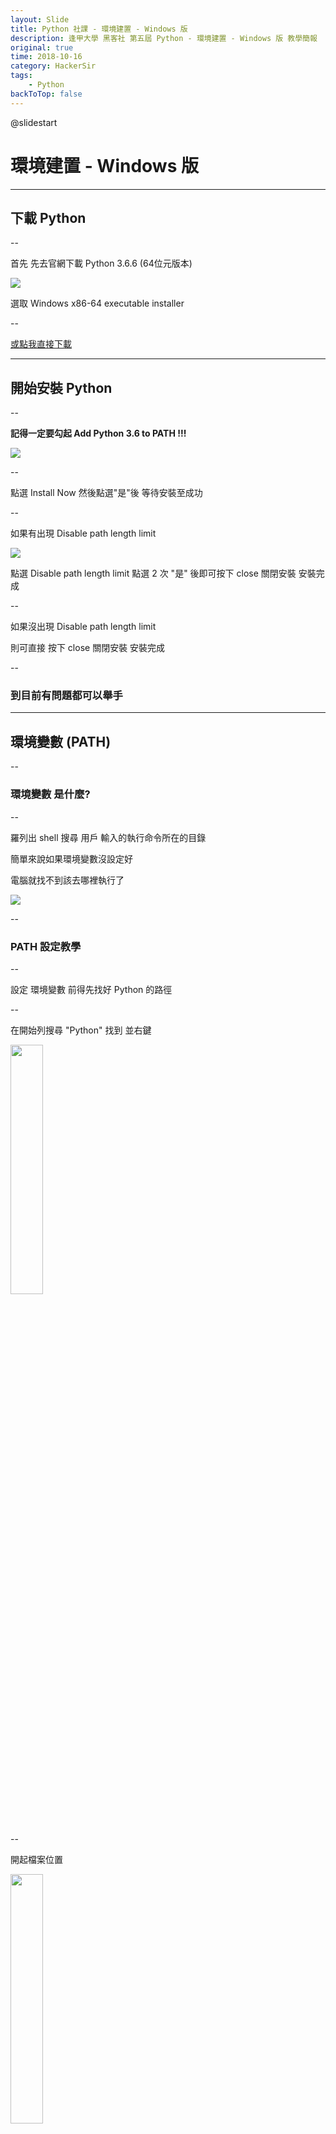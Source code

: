 ```yaml
---
layout: Slide
title: Python 社課 - 環境建置 - Windows 版
description: 逢甲大學 黑客社 第五屆 Python - 環境建置 - Windows 版 教學簡報
original: true
time: 2018-10-16
category: HackerSir
tags:
    - Python
backToTop: false
---
```


@slidestart

# 環境建置 - Windows 版

---

## 下載 Python

--

首先 先去官網下載 Python 3.6.6 (64位元版本)

![](1.webp)

選取 Windows x86-64 executable installer

--

<a href="https://www.python.org/ftp/python/3.6.6/python-3.6.6-amd64.exe" target="_blank" data-preview-link="false">或點我直接下載</a>

---

## 開始安裝 Python

--

**記得一定要勾起 Add Python 3.6 to PATH !!!**

![](2.webp)

--

點選 Install Now 然後點選"是"後 等待安裝至成功

--

如果有出現 Disable path length limit

![](3.webp)

點選 Disable path length limit 點選 2 次 "是" 後即可按下 close 關閉安裝 安裝完成

--

如果沒出現 Disable path length limit

則可直接 按下 close 關閉安裝 安裝完成

--

### **到目前有問題都可以舉手**

---

## 環境變數 (PATH)

--

### 環境變數 是什麼?

--

羅列出 shell 搜尋 用戶 輸入的執行命令所在的目錄

簡單來說如果環境變數沒設定好

電腦就找不到該去哪裡執行了

![](4.webp)

--

### PATH 設定教學

--

設定 環境變數 前得先找好 Python 的路徑

--

在開始列搜尋 "Python" 找到 並右鍵

<img src="5.webp" width="32%" height="">

--

開起檔案位置

<img src="6.webp" width="32%" height="">

--

進入到程式目錄 找到 Python3.6(64-bit) 右鍵 "內容"

<img src="7.webp" width="80%" height="">

--

選取 "捷徑" 

複製 "開始位置" 

<img src="8.webp" width="37%" height="">

--

到桌面 按下你的 Win 鍵

<img src="9.webp" width="53%" height="">

--

輸入 "環境變數"

<img src="10.webp" width="33%" height="">

--

點選 "進階"

<img src="11.webp" width="52%" height="">

--

點選 "環境變數"

<img src="12.webp" width="52%" height="">

--

選擇 "Path" 然後按 "編輯"

<img src="13.webp" width="60%" height="">

--

點選 "新增"

<img src="14.webp" width="60%" height="">

--

把 剛剛複製 的路徑加進去 

**路徑大家不一定相同**

<img src="15.webp" width="53%" height="">

--

再點選新增

把 剛剛複製的路徑

後面再加上 "\Scripts\"

--

應加入變數路徑為

"......\Python\Python36\"

"......\Python\Python36\Scripts\"

--

確認添加兩個變數路徑後 按 "確定" 離開

<img src="16.webp" width="60%" height="">

---

## 安裝 pip

--

### pip 是什麼 ?

--

pip 是一個以 Python 寫成的軟體包管理系統

簡單來講 pip 可以幫你安裝 Python 的插件

--

各位很幸福 Python 3.6 已經幫你包好了

不然之前都是要另外安裝

---

### pip 基本語法

--

打開 cmd (命令提示視窗)

![](17.webp)

--

然後輸入 `pip -V`

<img src="18.webp" width="65%" height="">

這邊大家的版本**可能**會不太一樣

等等會教大家怎麼升級

--

pip 的 基本語法是

`pip <command> [option]`

command 跟 option 要打什麼下面都有列出來

option 要不要打都可以

--

看 pip 的版本

`pip -V`

> 注意是大寫的 V

--

安裝插件

`pip install 插件名稱`

> 基本上社課只會用到安裝的功能而已

--

移除插件

`pip uninstall 插件名稱`

--

看你安裝的全部插件

+ `pip freeze`
+ `pip list`

---

## 安裝 jupyter notebook

--

### jupyter notebook 是什麼 ?

--

Jupyer Notebook（以前稱為 IPython notebook）

是一個介於

IDE (Pycharm, Spider) 以及 Editor(Sublime text, Atom, VScode, 記事本) 之間

一個讓你可以寫 code 的工具

**簡單來講可以用他寫 code 跟執行啦**

--

### 如何安裝 jupyter notebook

--

打開 cmd (命令提示視窗)

![](19.webp)

--

右鍵 點擊

以系統管理員身份執行 打開 cmd

<img src="20.webp" width="33%" height="">

--

對 cmd 下 升級 pip

```shell
python -m pip install --upgrade pip
```

--

等待升級 pip 後

對 cmd 下

```shell
pip install jupyter notebook
```

--

中間會跑一堆長這樣的東西

![](21.webp)

直到最後出現 Successfully......

--

### **到目前有問題都可以舉手**

剛剛有出現 <font color="red">紅字</font> 的請舉手

---

## 開啟 jupyter notebook

--

好 那現在再開啟 cmd

(忘了怎麼開 自己去看前面)

--

對 cmd 下

``` shell
jupyter notebook
```

--

然後就會在 cmd 看到這個畫面

![](22.webp)

--

同時你的預設瀏覽器會打開到這個畫面

| chrome 版本 | ie 版本 |
| :---: | :---: |
| <img src="23.webp" width="83%" height=""> | ![](24.webp) |

--

**如果沒有出現**

回到 cmd 找到

<img src="25.webp" width="78%" height="">

複製下方的網址貼到瀏覽器

(開頭是 `http://localhost:8888/` 的那串)

---

## Python 版 "Hello world"

--

把檔案建在你要的地方(舉例：Desktop 桌面)

![](26.webp)

點進去~~~

--

點選 New 選擇 Python 3

![](27.webp)

--

操作介面介紹

![](28.webp)

--

檔名改成 Hello World 

程式碼：

```python
print("Hello World !!!")
```

--

然後 Run

或是按 `ctrl` + `enter`

![](29.webp)

--

恭喜你(妳)學會了 Python

--

的萬分之一了

請繼續加油 社課記得都要來ㄛ

P.S. 還沒繳社費的 可以繳一下 謝謝!!!

--

![](30.webp)

---

## 補充介紹

---

### VS Code

--

VS Code 全名 Visual Studio Code

由微軟開發的**文字編輯器**

但他可以安裝很多擴充的功能

讓他也可以編譯

內建了 Git (版本控制)、代碼補全...

很多功能

--

但社課不會用到他

因為社課要做的事還蠻簡單的

所以用不到他

不過還是介紹一下

--

![](31.webp)

<a href="https://code.visualstudio.com/docs/?dv=win" target="_blank" data-preview-link="false">想下載的可以下載</a>

---

### Anaconda

--

![](32.webp)

這是一個對新手很友善的 coding 環境

但 他很肥大

--

他把很多你可能用到的功能直接包進去

但

其實你用不到

--

剛剛上面課程講到的東西

你只需要下載並安裝他就好了

<a href="https://www.anaconda.com/download/" target="_blank" data-preview-link="false">Anaconda 官網載點</a>

--

下載 Python 3.6 version (64-Bit)

--

裝好你會得到

![](33.webp)

開啟 jupyter notebook 只要點下去就好

--

Ancounda Prompt

你可以把它當成 Ancounda 的 cmd

Spyder 也是一個可以 coding 的地方

--

大概這樣~~~

@slideend
